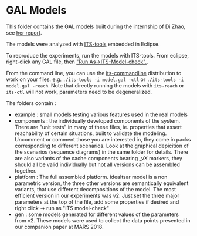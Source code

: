 # GAL Models

This folder contains the GAL models built during the internship of Di Zhao, see [her report](https://github.com/lip6/TSAR-DHCCP/raw/master/Reports/rapport_dizhao_2015.pdf).

The models were analyzed with [ITS-tools](http://ddd.lip6.fr) embedded in Eclipse.

To reproduce the experiments, run the models with ITS-tools. 
From eclipse, right-click any GAL file, then ["Run As->ITS-Model-check".](https://lip6.github.io/ITSTools-web/running.html).

From the command line, you can use the [its-commandline](https://yanntm.github.io/ITS-commandline/) distribution to work on your files.
e.g. `./its-tools -i model.gal -ctl` or `./its-tools -i model.gal -reach`. 
Note that directly running the models with `its-reach` or `its-ctl` will not work, parameters need to be degeneralized. 

The folders contain :
* example : small models testing various features used in the real models
* components : the individually developed components of the system. There are "unit tests" in many of these files, ie. properties that assert reachability of certain situations, built to validate the modeling. Uncomment or comment those you are interested in, they come in packs corresponding to different scenarios. Look at the graphical depicition of the scenarios (sequence diagrams) in the same folder for details. There are also variants of the cache components bearing _vX markers, they should all be valid individually but not all versions can be assembled together.
* platform : The full assembled platform. idealtsar model is a non parametric version, the three other versions are semantically equivalent variants, that use different decompositions of the model. The most efficient version in our experiments was v2. Just set the three major parameters at the top of the file, add some properties if desired and right click -> run as "ITS model-check"
* gen : some models generated for different values of the parameters from v2. These models were used to collect the data points presented in our companion paper at MARS 2018. 


 

